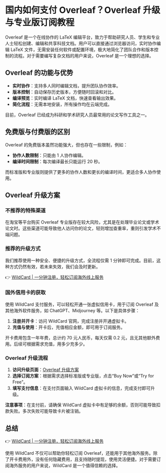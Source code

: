 # 国内如何支付 Overleaf？Overleaf 升级与专业版订阅教程

Overleaf 是一个在线协作的 LaTeX 编辑平台，致力于帮助研究人员、学生和专业人士轻松创建、编辑和共享科技文档。用户可以直接通过浏览器访问，实时协作编辑 LaTeX 文件，无需安装任何软件或配置环境，极大地简化了团队合作和版本控制的流程。对于需要编写复杂文档的用户来说，Overleaf 是一个理想的选择。

## Overleaf 的功能与优势

- **实时协作**：支持多人同时编辑文档，提升团队协作效率。
- **版本控制**：自动保存历史版本，方便随时回滚和对比。
- **编译预览**：实时编译 LaTeX 文档，快速查看输出效果。
- **简化流程**：无需本地安装，所有操作均在云端完成。

目前，Overleaf 已经成为科研和学术研究人员最常用的论文写作工具之一。

## 免费版与付费版的区别

Overleaf 的免费版本虽然功能强大，但也存在一些限制，例如：

- **协作人数限制**：只能由 1 人协作编辑。
- **编译时间限制**：每次编译最长只能运行 20 秒。

而标准版和专业版则提供了更多的协作人数和更长的编译时间，更适合多人协作使用。

## Overleaf 升级方案

### 不推荐的特殊渠道

在淘宝等平台购买 Overleaf 专业版存在较大风险，尤其是在处理毕业论文或学术论文时。这些渠道可能导致他人访问你的论文，轻则增加查重率，重则引发学术不端问题。

### 推荐的升级方式

我们推荐使用一种安全、便捷的升级方式，全流程仅需 1 分钟即可完成。目前，这种方式仍然有效，若未来失效，我们会及时更新。

👉 [WildCard | 一分钟注册，轻松订阅海外线上服务](https://bbtdd.com/WildCard)

### 国外信用卡的获取

使用 WildCard 支付服务，可以轻松开通一张虚拟信用卡，用于订阅 Overleaf 及其他海外软件服务，如 ChatGPT、Midjourney 等。以下是具体步骤：

1. **注册并开卡**：访问 WildCard 官网，完成注册并开通虚拟卡。
2. **充值与使用**：开卡后，充值相应金额，即可用于订阅服务。

开卡费用包含一年年费，总计约 70 元人民币，每天仅需 0.2 元，且无其他额外费用。后续可根据需求充值，用多少充多少。

### Overleaf 升级流程

1. **访问升级页面**：[Overleaf 升级方案](https://www.overleaf.com/user/subscription/plans)
2. **选择订阅方案**：根据需求选择标准版或专业版，点击“Buy Now”或“Try for Free”。
3. **填写支付信息**：在支付页面输入 WildCard 虚拟卡的信息，完成支付即可升级。

**注意事项**：在支付前，请确保 WildCard 虚拟卡中有足够的余额，否则可能导致扣款失败。多次失败可能导致卡片被注销。

## 总结

👉 [WildCard | 一分钟注册，轻松订阅海外线上服务](https://bbtdd.com/WildCard)

使用 WildCard 不仅可以帮助你轻松订阅 Overleaf，还能用于其他海外服务。除了开卡费用外，没有任何隐藏费用，且支持随时提现，使用灵活便捷。对于需要订阅海外服务的用户来说，WildCard 是一个值得信赖的选择。